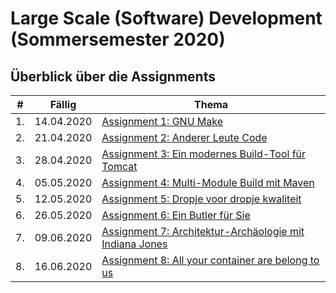 # Large Scale (Software) Development (Sommersemester 2020)

## Überblick über die Assignments
| # | Fällig | Thema |
|---|--------|-------|
| 1. | 14.04.2020 | [Assignment 1: GNU Make](01_gnumake/readme.md) |
| 2. | 21.04.2020 | [Assignment 2: Anderer Leute Code](02_tomcat/readme.md) |
| 3. | 28.04.2020 | [Assignment 3: Ein modernes Build-Tool für Tomcat](03_maven/readme.md) |
| 4. | 05.05.2020 | [Assignment 4: Multi-Module Build mit Maven](04_multimodule/readme.md) |
| 5. | 12.05.2020 | [Assignment 5: Dropje voor dropje kwaliteit](05_tests/readme.md) |
| 6. | 26.05.2020 | [Assignment 6: Ein Butler für Sie](06_jenkins/readme.md) |
| 7. | 09.06.2020 | [Assignment 7: Architektur-Archäologie mit Indiana Jones](07_archaeologie/readme.md) |
| 8. | 16.06.2020 | [Assignment 8: All your container are belong to us](08_docker/readme.md) |

